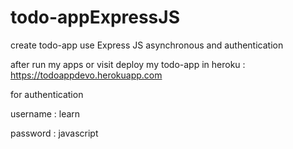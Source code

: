 # todo-appExpressJS
create todo-app use Express JS asynchronous and authentication

after run my apps or visit deploy my todo-app in heroku : https://todoappdevo.herokuapp.com 

for authentication

username : learn

password : javascript
